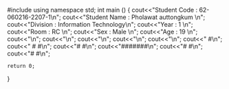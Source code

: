 ﻿#include<iostream>
using namespace std;
int main ()
{
	cout<<"Student Code : 62-060216-2207-1\n";
	cout<<"Student Name : Pholawat  auttongkum \n";
	cout<<"Division : Information Technology\n";
	cout<<"Year : 1 \n";
	cout<<"Room : RC \n";
	cout<<"Sex : Male \n";
	cout<<"Age : 19 \n";
	cout<<"\n";
	cout<<"\n";
	cout<<"\n";
	cout<<"\n";
	cout<<"\n";
	cout<<"   #\n";
	cout<<" #   #\n";
	cout<<"#     #\n";
	cout<<"#######\n";
	cout<<"#     #\n";
	cout<<"#     #\n";
	
	return 0;
}
